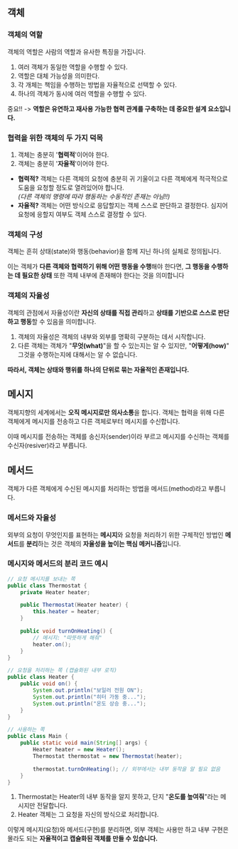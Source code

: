 ## 객체

### 객체의 역할

객체의 역할은 사람의 역할과 유사한 특징을 가집니다.

1. 여러 객체가 동일한 역할을 수행할 수 있다.
2. 역할은 대체 가능성을 의미한다.
3. 각 개체는 책임을 수행하는 방법을 자율적으로 선택할 수 있다.
4. 하나의 객체가 동시에 여러 역할을 수행할 수 있다.

중요!! -> **역할은 유연하고 재사용 가능한 협력 관계를 구축하는 데 중요한 설계 요소입니다.**

### 협력을 위한 객체의 두 가지 덕목

1. 객체는 충분히 '**협력적**'이어야 한다.
2. 객체는 충분히 '**자율적**'이어야 한다.

- **협력적?**
객체는 다른 객체의 요청에 충분히 귀 기울이고 다른 객체에게 적극적으로 도움을 요청할 정도로 열려있어야 합니다.  
*(다른 객체의 명령에 따라 행동하는 수동적인 존재는 아님!!)*
- **자율적?**
객체는 어떤 방식으로 응답할지는 객체 스스로 판단하고 결정한다. 심지어 요청에 응할지 여부도 객체 스스로 결정할 수 있다.

### 객체의 구성

객체는 흔히 상태(state)와 행동(behavior)을 함께 지닌 하나의 실체로 정의됩니다.

이는 객체가 **다른 객체와 협력하기 위해 어떤 행동을 수행**해야 한다면,
**그 행동을 수행하는 데 필요한 상태** 또한 객체 내부에 존재해야 한다는 것을 의미합니다

### 객체의 자율성

객체의 관점에서 자율성이란 **자신의 상태를 직접 관리**하고 **상태를 기반으로 스스로 판단하고 행동**할 수 있음을 의미합니다.

1. 객체의 자율성은 객체의 내부와 외부를 명확히 구분하는 데서 시작합니다.
2. 다른 객체는 객체가 "**무엇(what)**"을 할 수 있는지는 알 수 있지만,
"**어떻게(how)**" 그것을 수행하는지에 대해서는 알 수 없습니다.

**따라서, 객체는 상태와 행위를 하나의 단위로 묶는 자율적인 존재입니다.**

## 메시지

객체지향의 세계에서는 **오직 메시지로만 의사소통**을 합니다.
객체는 협력을 위해 다른 객체에게 메시지를 전송하고 다른 객체로부터 메시지를 수신합니다.

이때 메시지를 전송하는 객체를 송신자(sender)이라 부르고 메시지를 수신하는 객체를 수신자(resiver)라고 부릅니다.

## 메서드

객체가 다른 객체에게 수신된 메시지를 처리하는 방법을 메서드(method)라고 부릅니다.

### 메서드와 자율성

외부의 요청이 무엇인지를 표현하는 **메시지**와 요청을 처리하기 위한 구체적인 방법인 **메서드**를 **분리**하는 것은 객체의 **자율성을 높이는 핵심 메커니즘**입니다.

### 메시지와 메서드의 분리 코드 예시

```java
// 요청 메시지를 보내는 쪽
public class Thermostat {
    private Heater heater;

    public Thermostat(Heater heater) {
        this.heater = heater;
    }

    public void turnOnHeating() {
        // 메시지: "따뜻하게 해줘"
        heater.on();
    }
}
```

```java
// 요청을 처리하는 쪽 (캡슐화된 내부 로직)
public class Heater {
    public void on() {
        System.out.println("보일러 전원 ON");
        System.out.println("히터 가동 중...");
        System.out.println("온도 상승 중...");
    }
}
```

```java
// 사용하는 쪽
public class Main {
    public static void main(String[] args) {
        Heater heater = new Heater();
        Thermostat thermostat = new Thermostat(heater);

        thermostat.turnOnHeating(); // 외부에서는 내부 동작을 알 필요 없음
    }
}
```
1. Thermostat는 Heater의 내부 동작을 알지 못하고, 단지 "**온도를 높여줘**"라는 메시지만 전달합니다.
2. Heater 객체는 그 요청을 자신의 방식으로 처리합니다.

이렇게 메시지(요청)와 메서드(구현)를 분리하면, 외부 객체는 사용만 하고 내부 구현은 몰라도 되는 **자율적이고 캡슐화된 객체를 만들 수 있습니다.**

